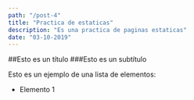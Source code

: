 ```yaml
---
path: "/post-4"
title: "Practica de estaticas"
description: "Es una practica de paginas estaticas"
date: "03-10-2019"
---
```


##Esto es un título
###Esto es un subtítulo

Esto es un ejemplo de una lista de elementos:

- Elemento 1

